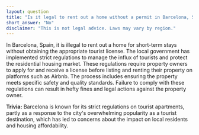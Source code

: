 ```yaml
---
layout: question
title: "Is it legal to rent out a home without a permit in Barcelona, Spain?"
short_answer: "No"
disclaimer: "This is not legal advice. Laws may vary by region."
---
```


In Barcelona, Spain, it is illegal to rent out a home for short-term stays without obtaining the appropriate tourist license. The local government has implemented strict regulations to manage the influx of tourists and protect the residential housing market. These regulations require property owners to apply for and receive a license before listing and renting their property on platforms such as Airbnb. The process includes ensuring the property meets specific safety and quality standards. Failure to comply with these regulations can result in hefty fines and legal actions against the property owner.

**Trivia:** Barcelona is known for its strict regulations on tourist apartments, partly as a response to the city's overwhelming popularity as a tourist destination, which has led to concerns about the impact on local residents and housing affordability.
